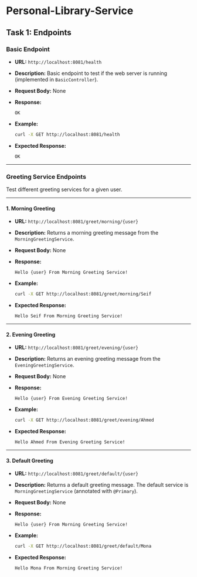 # Personal-Library-Service

## Task 1: Endpoints

### Basic Endpoint

- **URL:** `http://localhost:8081/health`

- **Description:** Basic endpoint to test if the web server is running (implemented in `BasicController`).

- **Request Body:** None

- **Response:**

  ```
  OK
  ```

- **Example:**

  ```bash
  curl -X GET http://localhost:8081/health
  ```

- **Expected Response:**

  ```
  OK
  ```

---

### Greeting Service Endpoints

Test different greeting services for a given user.

---

#### 1. Morning Greeting

- **URL:** `http://localhost:8081/greet/morning/{user}`

- **Description:** Returns a morning greeting message from the `MorningGreetingService`.

- **Request Body:** None

- **Response:**

  ```
  Hello {user} From Morning Greeting Service!
  ```

- **Example:**

  ```bash
  curl -X GET http://localhost:8081/greet/morning/Seif
  ```

- **Expected Response:**

  ```
  Hello Seif From Morning Greeting Service!
  ```

---

#### 2. Evening Greeting

- **URL:** `http://localhost:8081/greet/evening/{user}`

- **Description:** Returns an evening greeting message from the `EveningGreetingService`.

- **Request Body:** None

- **Response:**

  ```
  Hello {user} From Evening Greeting Service!
  ```

- **Example:**

  ```bash
  curl -X GET http://localhost:8081/greet/evening/Ahmed
  ```

- **Expected Response:**

  ```
  Hello Ahmed From Evening Greeting Service!
  ```

---

#### 3. Default Greeting

- **URL:** `http://localhost:8081/greet/default/{user}`

- **Description:** Returns a default greeting message. The default service is `MorningGreetingService` (annotated with `@Primary`).

- **Request Body:** None

- **Response:**

  ```
  Hello {user} From Morning Greeting Service!
  ```

- **Example:**

  ```bash
  curl -X GET http://localhost:8081/greet/default/Mona
  ```

- **Expected Response:**

  ```
  Hello Mona From Morning Greeting Service!
  ```
